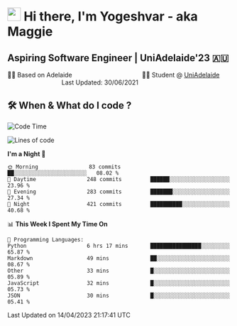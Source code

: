 <h1><img src="https://emojis.slackmojis.com/emojis/images/1531849430/4246/blob-sunglasses.gif?1531849430" width="30"/> Hi there, I'm Yogeshvar - aka Maggie</h1>

## Aspiring Software Engineer | UniAdelaide'23 🇦🇺  
🏂🏻  Based on Adelaide &nbsp;&nbsp;&nbsp;&nbsp;&nbsp;&nbsp;&nbsp;&nbsp;&nbsp;&nbsp;&nbsp;&nbsp;&nbsp;&nbsp;&nbsp;&nbsp;&nbsp;&nbsp;&nbsp;&nbsp;&nbsp;&nbsp;&nbsp;&nbsp;&nbsp;&nbsp;&nbsp;&nbsp;&nbsp;&nbsp;&nbsp;&nbsp;&nbsp;&nbsp;&nbsp;&nbsp;&nbsp;&nbsp;&nbsp;👨‍💻 Student @ [UniAdelaide](https://www.adelaide.edu.au)   &nbsp;&nbsp;&nbsp;&nbsp;&nbsp;&nbsp;&nbsp;&nbsp;&nbsp;&nbsp;&nbsp;&nbsp;&nbsp;&nbsp;&nbsp;&nbsp;&nbsp;&nbsp;&nbsp;&nbsp;&nbsp;&nbsp;&nbsp;&nbsp;&nbsp;&nbsp;&nbsp;&nbsp;&nbsp;&nbsp;&nbsp;Last Updated: 30/06/2021

## 🛠 When & What do I code ?  

<!--START_SECTION:waka-->
![Code Time](http://img.shields.io/badge/Code%20Time-2%2C080%20hrs%2049%20mins-blue)

![Lines of code](https://img.shields.io/badge/From%20Hello%20World%20I%27ve%20Written-3.5%20million%20lines%20of%20code-blue)

**I'm a Night 🦉** 

```text
🌞 Morning                83 commits          ██░░░░░░░░░░░░░░░░░░░░░░░   08.02 % 
🌆 Daytime                248 commits         ██████░░░░░░░░░░░░░░░░░░░   23.96 % 
🌃 Evening                283 commits         ███████░░░░░░░░░░░░░░░░░░   27.34 % 
🌙 Night                  421 commits         ██████████░░░░░░░░░░░░░░░   40.68 % 
```


📊 **This Week I Spent My Time On** 

```text
💬 Programming Languages: 
Python                   6 hrs 17 mins       ████████████████░░░░░░░░░   65.87 % 
Markdown                 49 mins             ██░░░░░░░░░░░░░░░░░░░░░░░   08.67 % 
Other                    33 mins             █░░░░░░░░░░░░░░░░░░░░░░░░   05.89 % 
JavaScript               32 mins             █░░░░░░░░░░░░░░░░░░░░░░░░   05.73 % 
JSON                     30 mins             █░░░░░░░░░░░░░░░░░░░░░░░░   05.41 % 
```


 Last Updated on 14/04/2023 21:17:41 UTC
<!--END_SECTION:waka-->
